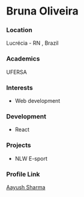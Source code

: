 # Bruna Oliveira

### Location

Lucrécia - RN , Brazil

### Academics

UFERSA

### Interests

- Web development

### Development

- React

### Projects

- NLW E-sport

### Profile Link

[Aayush Sharma](https://github.com/bruna-luc)
